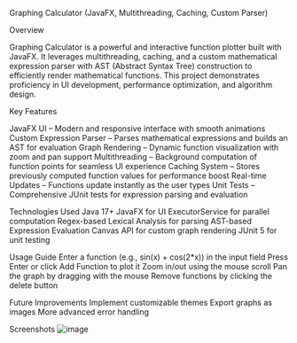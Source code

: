 Graphing Calculator (JavaFX, Multithreading, Caching, Custom Parser)

Overview

Graphing Calculator is a powerful and interactive function plotter built with JavaFX.
It leverages multithreading, caching, and a custom mathematical expression parser with AST (Abstract Syntax Tree) construction to efficiently render mathematical functions.
This project demonstrates proficiency in UI development, performance optimization, and algorithm design.

Key Features

JavaFX UI – Modern and responsive interface with smooth animations
Custom Expression Parser – Parses mathematical expressions and builds an AST for evaluation
Graph Rendering – Dynamic function visualization with zoom and pan support
Multithreading – Background computation of function points for seamless UI experience
Caching System – Stores previously computed function values for performance boost
Real-time Updates – Functions update instantly as the user types
Unit Tests – Comprehensive JUnit tests for expression parsing and evaluation

Technologies Used
Java 17+
JavaFX for UI
ExecutorService for parallel computation
Regex-based Lexical Analysis for parsing
AST-based Expression Evaluation
Canvas API for custom graph rendering
JUnit 5 for unit testing


Usage Guide
Enter a function (e.g., sin(x) + cos(2*x)) in the input field
Press Enter or click Add Function to plot it
Zoom in/out using the mouse scroll
Pan the graph by dragging with the mouse
Remove functions by clicking the delete button

Future Improvements
Implement customizable themes
Export graphs as images
More advanced error handling

Screenshots
![image](https://github.com/user-attachments/assets/e6968b37-18d9-4eac-a31e-2ed02530b60c)



